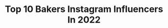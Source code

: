 ---
title: Top 10 Bakers Instagram Influencers In 2022
description: >-
  Find top bakers Instagram influencers in 2022. Most popular hashtags: #family #food52 #thefeedfeedbaking.
platform: Instagram
hits: 4406
text_top: Identify the top-rated Instagram accounts on inBeat.
text_bottom: Our database has 4406 Instagram influencers like this for you to contact.
profiles:
  - username: "germantorres.pan"
    fullname: >-
      Germán Torres
    bio: >-
      Baker/
    location: "Argentina"
    followers: 29716
    engagement: 294
    commentsToLikes: 0.044762
    id: ck0uadxg8c2vf0i19hykd9n23
    verified: false
    hashtags: ""
  - username: "simons_bread"
    fullname: >-
      Simon Bowden
    bio: >-
      Baker
    location: "United States"
    followers: 8303
    engagement: 860
    commentsToLikes: 0.058190
    id: ck6u13xirjfly0j71bzfjd23x
    verified: false
    hashtags: "#sourdough, #yahoofood, #food52, #sourdoughbread"
  - username: "bestobaker"
    fullname: >-
      Giuseppe Besto Stella
    bio: >-
      I'm a Bearded baker in love with photography. 📍Milano 🇮🇹 🏳️‍🌈 |He/Him| The other side of me👇 @besto_stella
    location: "United States"
    followers: 7268
    engagement: 1351
    commentsToLikes: 0.064616
    id: ck6tyehy039k30j71pe2sx5np
    verified: false
    hashtags: "#art, #queer, #muscle, #pink"
  - username: "real_tim_othy"
    fullname: >-
      Tim Othy
    bio: >-
      From WI. Live in SF. Gym goer. Traveler. Baker. Dog lover. Needlepointer. Linguaphile, Golden Girls lunatic, and Oxford comma enthusiast.
    location: "United States"
    followers: 28743
    engagement: 1015
    commentsToLikes: 0.051472
    id: ck9hb12frexd20j7894363rx2
    verified: false
    hashtags: "#byedon2020, #proudboys, #vote, #bidenharris2020"
  - username: "biancavierra"
    fullname: >-
      b. 🐝
    bio: >-
      hot tub connoisseur 🛁 aspiring sourdough baker 👩🏻‍🍳 LA - @theindustryla francis@theindustrymodelmgmt.com
    location: "United States"
    followers: 34689
    engagement: 674
    commentsToLikes: 0.033143
    id: ck1381wzie3wf0i196bq18n4u
    verified: true
    hashtags: ""
  - username: "gemma_stafford"
    fullname: >-
      Gemma Stafford
    bio: >-
      Host, Professional Chef, Bold Baker, Irish living in LA. Follow my baking @biggerbolderbaking. New baking recipes 4x per week on my website 👇
    location: "United States"
    followers: 131040
    engagement: 332
    commentsToLikes: 0.035423
    id: ck0w1xhqelmhc0i19k0tesijh
    verified: true
    hashtags: "#newmom, #babyboy, #newparents, #fallbaking"
  - username: "mumma.baker"
    fullname: >-
      • Mackenzie •
    bio: >-
      Mumma | Wifey⁣⁣ ⁣⁣ Welcome to the grid of my life. Tiny little squares of love and laughter. ⁣⁣ ⁣ 🏡Somerset⁣, UK ⁣⁣ We are The Bakers! 👨🏽👩🏽👦🏽👶🏽🐶
    location: "United Kingdom"
    followers: 4727
    engagement: 1397
    commentsToLikes: 0.104545
    id: ckf5v2wopn3wp0j234ndszxp7
    verified: false
    hashtags: "#mumsunite, #parenthood, #motherhoodthroughinstagram, #unitedinmotherhood"
  - username: "stephiblackwell"
    fullname: >-
      Steph Blackwell 🦋
    bio: >-
      〰️ Great British Bake off 2019 Finalist 👩🏼‍🍳 Amateur Baker 👟 Sport & Health enthusiast 🧠 Mental health warrior Enquiries: bakewellsteph@gmail.com
    location: "United Kingdom"
    followers: 127403
    engagement: 745
    commentsToLikes: 0.022829
    id: ck5py94z9uwd60i11ssf2ppxj
    verified: true
    hashtags: "#gbbo, #mentalhealth, #happiness, #bakeoff"
  - username: "likaran"
    fullname: >-
      𝙻𝚒𝚔𝚊𝚛𝚊𝚗 𝙰𝚒
    bio: >-
      💌 likaranlai@gmail.com Baker of 🎂 @cakerylili 📍𝓗𝓸𝓷𝓰 𝓚𝓸𝓷𝓰 ✈️#likarantravel ➕地名中字 🍴#likarankitchen ♡🗺🇭🇰🇯🇵📷 𝒫𝒾𝓍𝓃𝑒𝓉 𝐵𝓁𝑜𝑔𝑔𝑒𝓇 | 𝑀𝑜𝓂𝓂𝓎 | 𝒞𝒶𝓀𝑒 𝒜𝓇𝓉𝒾𝓈𝓉丨155
    location: ""
    followers: 68925
    engagement: 401
    commentsToLikes: 0.077132
    id: ckapbpr3y0uj10i78044q13xh
    verified: false
    hashtags: "#shoutout, #lightroom, #lightroompresets, #instafood"
  - username: "manonlagreve"
    fullname: >-
      Manon Lagrève
    bio: >-
      📺Great British Bake Off 2018👩‍🍳 🇫🇷 🇬🇧 Self taught Baker & Cook 🧁 Tuesday Bake Along 🧁 🧵Seamstress apprentice 🧵 More on my website ⬇️
    location: "United Kingdom"
    followers: 142653
    engagement: 298
    commentsToLikes: 0.026803
    id: ck15u7j1vlspz0i19g918xcmj
    verified: true
    hashtags: "#gbbo, #parisianstyle, #barbados, #frenchbaker"
---